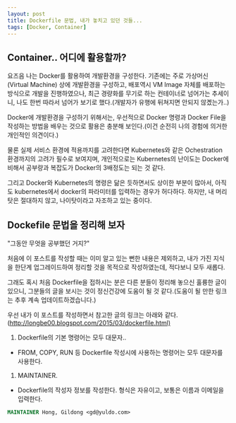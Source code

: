 ```yaml
---
layout: post
title: Dockerfile 문법, 내가 놓치고 있던 것들...
tags: [Docker, Container]
---
```


## Container.. 어디에 활용할까?

요즈음 나는 Docker를 활용하여 개발환경을 구성한다. 기존에는 주로 가상머신(Virtual Machine) 상에 개발환경을 구성하고, 배포역시 VM Image 자체를 배포하는 방식으로 개발을 진행하였으나, 최근  경량화를 무기로 하는 컨테이너로 넘어가는 추세이니, 나도 한번 따라서 넘어가 보기로 했다.(개발자가 유행에 뒤쳐지면 안되지 않곘는가..)

Docker에 개발환경을 구성하기 위해서는, 우선적으로 Docker 명령과 Docker File을 작성하는 방법을 배우는 것으로 활용은 충분해 보인다.(이건 순전히 나의 경험에 의거한 개인적인 의견이다.)

물론 실제 서비스 환경에 적용까지를 고려한다면 Kubernetes와 같은 Ochestration 환경까지의 고려가 필수로 보여지며, 개인적으로는 Kubernetes의 난이도는 Docker에 비해서 공부량과 복잡도가 Docker의 3배정도는 되는 것 같다.

그리고 Docker와 Kubernetes의 명령은 닮은 듯하면서도 상이한 부분이 많아서, 아직도 kubernetes에서 docker의 파라미터를 입력하는 경우가 허다하다. 하지만, 내 머리탓은 절대하지 않고, 나이탓이라고 자조하고 있는 중이다.

## Dockefile 문법을 정리해 보자

"그동안 무엇을 공부했던 거지?"

처음에 이 포스트를 작성할 때는 이미 알고 있는 뻔한 내용은 제외하고, 내가 가진 지식을 한단계 업그레이드하여 정리할 것을 목적으로 작성하였는데, 적다보니 모두 새롭다.

그래도 혹시 처음 Dockerfile을 접하시는 분은 다른 분들이 정리해 놓으신 훌륭한 글이 있으니, 그분들의 글을 보시는 것이 정신건강에 도움이 될 것 같다.(도움이 될 만한 링크는 추후 계속 업데이트하겠습니다.)

우선 내가 이 포스트를 작성하면서 참고한 글의 링크는 아래와 같다.(<http://longbe00.blogspot.com/2015/03/dockerfile.html)>

1. Dockerfile의 기본 명령어는 모두 대문자..

  * FROM, COPY, RUN 등 Dockerfile 작성시에 사용하는 명령어는 모두 대문자를 사용한다.

1. MAINTAINER.

  * Dockerfile의 작성자 정보를 작성한다. 형식은 자유이고, 보통은 이름과 이메일을 입력한다.

```dockerfile
MAINTAINER Hong, Gildong <gd@yuldo.com>
```
